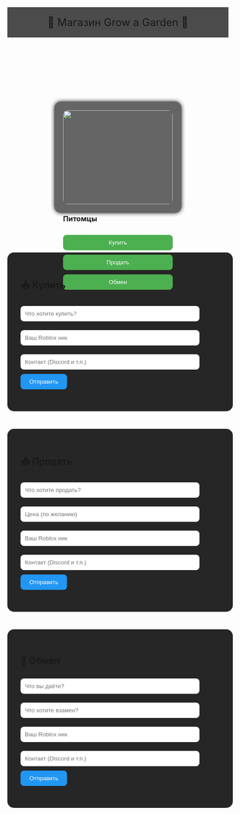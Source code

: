 <html lang="ru">
<head>
  <meta charset="UTF-8">
  <title>Магазин Grow a Garden</title>
  <style>
    html {
      scroll-behavior: smooth;
    }

    body {
      margin: 0;
      padding: 0;
      background-image: url('https://insider-gaming.com/wp-content/uploads/2025/05/grow-a-garden-update.png');
      background-size: cover;
      font-family: Arial, sans-serif;
      color: white;
      text-align: center;
    }

    header {
      background-color: rgba(0, 0, 0, 0.7);
      padding: 20px;
      font-size: 24px;
    }

    .container {
      display: flex;
      flex-wrap: wrap;
      justify-content: center;
      padding: 30px;
    }

    .card {
      background: rgba(0, 0, 0, 0.6);
      margin: 20px;
      padding: 20px;
      width: 250px;
      border-radius: 15px;
      box-shadow: 0 0 10px #222;
    }

    .card img {
      width: 100%;
      border-radius: 10px;
    }

    .card button {
      margin-top: 10px;
      padding: 10px;
      width: 100%;
      background-color: #4CAF50;
      color: white;
      border: none;
      border-radius: 8px;
      cursor: pointer;
    }

    .card button:hover {
      background-color: #3e8e41;
    }

    section {
      background-color: rgba(0, 0, 0, 0.85);
      margin: 40px auto;
      padding: 30px;
      width: 90%;
      max-width: 600px;
      border-radius: 15px;
    }

    input, textarea {
      width: 90%;
      padding: 10px;
      margin: 10px 0;
      border-radius: 8px;
      border: none;
    }

    .form-btn {
      background-color: #2196F3;
      color: white;
      padding: 10px 20px;
      border-radius: 8px;
      border: none;
      cursor: pointer;
    }

    .form-btn:hover {
      background-color: #0b7dda;
    }

    .entries {
      text-align: left;
      margin-top: 20px;
    }

    .entry {
      background-color: rgba(255, 255, 255, 0.1);
      padding: 10px;
      margin: 10px 0;
      border-radius: 10px;
    }

    a {
      text-decoration: none;
    }
  </style>
</head>
<body>
  <header>🌱 Магазин Grow a Garden 🌻</header>

  <div class="container">
    <div class="card">
      <img src="https://files.bo3.gg/uploads/image/82204/image/webp-94d4d63b82d3ee25e1de3f08ff3f9e93.webp">
      <h3>Питомцы</h3>
      <a href="#buy"><button>Купить</button></a>
      <a href="#sell"><button>Продать</button></a>
      <a href="#trade"><button>Обмен</button></a>
    </div>
  </div>

  <!-- Купить -->
  <section id="buy">
    <h2>📥 Купить</h2>
    <form onsubmit="addEntry(event, 'buy')">
      <input type="text" placeholder="Что хотите купить?" required><br>
      <input type="text" placeholder="Ваш Roblox ник" required><br>
      <input type="text" placeholder="Контакт (Discord и т.п.)"><br>
      <button class="form-btn" type="submit">Отправить</button>
    </form>
    <div class="entries" id="buy-entries"></div>
  </section>

  <!-- Продать -->
  <section id="sell">
    <h2>📤 Продать</h2>
    <form onsubmit="addEntry(event, 'sell')">
      <input type="text" placeholder="Что хотите продать?" required><br>
      <input type="text" placeholder="Цена (по желанию)"><br>
      <input type="text" placeholder="Ваш Roblox ник" required><br>
      <input type="text" placeholder="Контакт (Discord и т.п.)"><br>
      <button class="form-btn" type="submit">Отправить</button>
    </form>
    <div class="entries" id="sell-entries"></div>
  </section>

  <!-- Обмен -->
  <section id="trade">
    <h2>🔁 Обмен</h2>
    <form onsubmit="addEntry(event, 'trade')">
      <input type="text" placeholder="Что вы даёте?" required><br>
      <input type="text" placeholder="Что хотите взамен?" required><br>
      <input type="text" placeholder="Ваш Roblox ник" required><br>
      <input type="text" placeholder="Контакт (Discord и т.п.)"><br>
      <button class="form-btn" type="submit">Отправить</button>
    </form>
    <div class="entries" id="trade-entries"></div>
  </section>

  <script>
    function addEntry(event, type) {
      event.preventDefault();
      const form = event.target;
      const inputs = form.querySelectorAll('input');
      let text = "";
      inputs.forEach(input => {
        if (input.value.trim()) {
          text += <strong>${input.placeholder}</strong>: ${input.value}<br>;
        }
        input.value = ""; // очистить поле
      });

      const container = document.getElementById(${type}-entries);
      const div = document.createElement("div");
      div.className = "entry";
      div.innerHTML = text;
      container.prepend(div);
    }
    <script>
  function addEntry(event, type) {
    event.preventDefault();
    const form = event.target;
    const inputs = form.querySelectorAll('input');
    let text = "";
    inputs.forEach(input => {
      if (input.value.trim()) {
        text += `<strong>${input.placeholder}</strong>: ${input.value}<br>`;
      }
      input.value = ""; // очистить поле
    });

    const container = document.getElementById(`${type}-entries`);
    const div = document.createElement("div");
    div.className = "entry";
    div.innerHTML = text;
    container.prepend(div);
  }
</script>
<script>
  const endpoint = "https://script.google.com/macros/s/AKfycbxRPv_2wa6-FdHkOwihGblH-erTVc1-VfzGwUctml8yLimUUTiVrFQLFLPVZWspYRKB1A/exec"; // заменишь своим

  function addEntry(event, type) {
    event.preventDefault();
    const form = event.target;
    const inputs = form.querySelectorAll('input');
    let text = "";
    let previewHTML = "";

    inputs.forEach(input => {
      if (input.value.trim()) {
        text += `${input.placeholder}: ${input.value}\n`;
        previewHTML += `<strong>${input.placeholder}</strong>: ${input.value}<br>`;
      }
    });

    // Показать на сайте
    const container = document.getElementById(`${type}-entries`);
    const div = document.createElement("div");
    div.className = "entry";
    div.innerHTML = previewHTML;
    container.prepend(div);

    // Отправить на Google Таблицу
    fetch(endpoint, {
      method: "POST",
      body: JSON.stringify({ type: type, content: text }),
      headers: {
        "Content-Type": "application/json"
      }
    }).then(res => {
      alert("✅ Отправлено и сохранено!");
    }).catch(err => {
      alert("❌ Ошибка отправки");
    });

    inputs.forEach(input => input.value = ""); // очистить форму
  }
</script>
